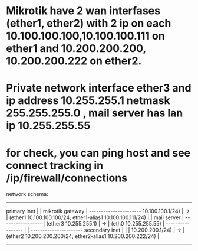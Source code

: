 # Mikrotik have 2 wan interfases (ether1, ether2) with 2 ip on each 10.100.100.100,10.100.100.111 on ether1 and 10.200.200.200, 10.200.200.222 on ether2.
# Private network interface ether3 and ip address 10.255.255.1 netmask 255.255.255.0 , mail server has lan ip 10.255.255.55
# 
# for check, you can ping host and see connect tracking in /ip/firewall/connections

network schema:
-----------------      ------------------------------------------------------------------------------------
primary inet     |    |                                mikrotik gateway                                    |     ----------------------
10.100.100.1/24) | -> | (ether1 10.100.100.100/24; ether1-alias1 10.100.100.111/24)                        |    | mail server          |
-----------------     |                                                              (ether3 10.255.255.1) | -> | (eth0 10.255.255.55) |
-----------------     |                                                                                    |     ----------------------
secondary inet   |    |                                                                                    |
10.200.200.1/24) | -> | (ether2 10.200.200.200/24; ether2-alias1 10.200.200.222/24)                        |
-----------------      -------------------------------------------------------------------------------------
